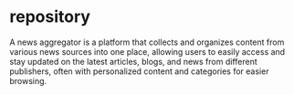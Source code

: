 # repository
A news aggregator is a platform that collects and organizes content from various news sources into one place, allowing users to easily access and stay updated on the latest articles, blogs, and news from different publishers, often with personalized content and categories for easier browsing.
